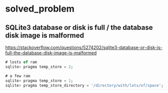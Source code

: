 # solved_problem

## SQLite3 database or disk is full / the database disk image is malformed
https://stackoverflow.com/questions/5274202/sqlite3-database-or-disk-is-full-the-database-disk-image-is-malformed

``` sql
# losts of ram
sqlite> pragma temp_store = 2;

# a few ram
sqlite> pragma temp_store = 1;
sqlite> pragma temp_store_directory = '/directory/with/lots/of/space';
```



